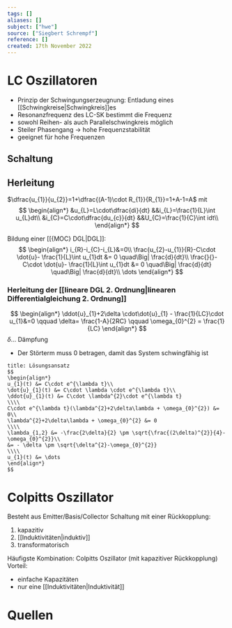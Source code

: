 ```yaml
---
tags: []
aliases: []
subject: ["hwe"]
source: ["Siegbert Schrempf"]
reference: []
created: 17th November 2022
---
```


# LC Oszillatoren
- Prinzip der Schwingungserzeugnung: Entladung eines [[Schwingkreise|Schwingkreis]]es
- Resonanzfrequenz des LC-SK bestimmt die Frequenz
- sowohl Reihen- als auch Parallelschwingkreis möglich 
- Steiler Phasengang $\rightarrow$ hohe Frequenzstabilität
- geeignet für hohe Frequenzen

## Schaltung

## Herleitung
$\dfrac{u_{1}}{u_{2}}=1+\dfrac{(A-1)\cdot R_{1}}{R_{1}}=1+A-1=A$
mit 
$$
\begin{align*}
&u_{L}=L\cdot\dfrac{di}{dt}
&&i_{L}=\frac{1}{L}\int u_{L}dt\\
&i_{C}=C\cdot\dfrac{du_{c}}{dt}
&&U_{C}=\frac{1}{C}\int idt\\
\end{align*}
$$

Bildung einer [[{MOC} DGL|DGL]]:
$$
\begin{align*}
i_{R}-i_{C}-i_{L}&=0\\
\frac{u_{2}-u_{1}}{R}-C\cdot \dot{u}- \frac{1}{L}\int u_{1}dt &= 0 \quad\Big| \frac{d}{dt}\\
\frac{}{}-C\cdot \dot{u}- \frac{1}{L}\int u_{1}dt &= 0 \quad\Big| \frac{d}{dt} \quad\Big| \frac{d}{dt}\\
\dots
\end{align*}
$$

### Herleitung der [[lineare DGL 2. Ordnung|linearen Differentialgleichung 2. Ordnung]]
$$
\begin{align*}
\ddot{u}_{1}+2\delta \cdot\dot{u}_{1} - \frac{1}{LC}\cdot u_{1}&=0 \qquad \delta= \frac{1-A}{2RC}  \qquad \omega_{0}^{2} = \frac{1}{LC} 
\end{align*}
$$
$\delta \dots$ Dämpfung
- Der Störterm muss $0$ betragen, damit das System schwingfähig ist
  
```ad-question
title: Lösungsansatz
$$
\begin{align*}
u_{1}(t) &= C\cdot e^{\lambda t}\\
\dot{u}_{1}(t) &= C\cdot \lambda \cdot e^{\lambda t}\\
\ddot{u}_{1}(t) &= C\cdot \lambda^{2}\cdot e^{\lambda t}
\\\\
C\cdot e^{\lambda t}(\lambda^{2}+2\delta\lambda + \omega_{0}^{2}) &= 0\\
\lambda^{2}+2\delta\lambda + \omega_{0}^{2} &= 0
\\\\
\lambda_{1,2} &= -\frac{2\delta}{2} \pm \sqrt{\frac{(2\delta)^{2}}{4}-\omega_{0}^{2}}\\
&= - \delta \pm \sqrt{\delta^{2}-\omega_{0}^{2}}
\\\\
u_{1}(t) &= \dots
\end{align*}
$$
```


# Colpitts Oszillator
Besteht aus Emitter/Basis/Collector Schaltung mit einer Rückkopplung:
1. kapazitiv
2. [[Induktivitäten|induktiv]]
3. transformatorisch

Häufigste Kombination: Colpitts Oszillator (mit kapazitiver Rückkopplung)
Vorteil: 
- einfache Kapazitäten
- nur eine [[Induktivitäten|Induktivität]]


# Quellen




